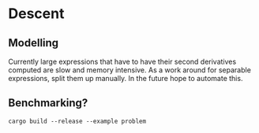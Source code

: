 # Descent

## Modelling

Currently large expressions that have to have their second derivatives
computed are slow and memory intensive. As a work around for separable
expressions, split them up manually. In the future hope to automate this.

## Benchmarking?

```
cargo build --release --example problem
```
